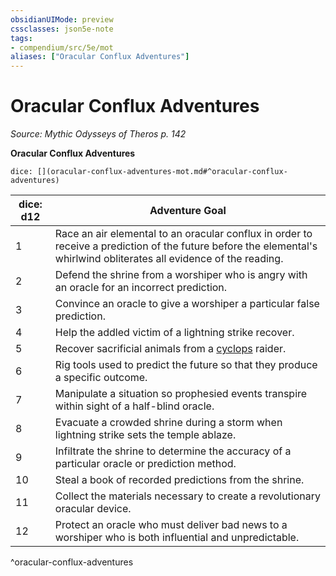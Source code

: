 ```yaml
---
obsidianUIMode: preview
cssclasses: json5e-note
tags:
- compendium/src/5e/mot
aliases: ["Oracular Conflux Adventures"]
---
```

# Oracular Conflux Adventures
*Source: Mythic Odysseys of Theros p. 142* 

**Oracular Conflux Adventures**

`dice: [](oracular-conflux-adventures-mot.md#^oracular-conflux-adventures)`

| dice: d12 | Adventure Goal |
|-----------|----------------|
| 1 | Race an air elemental to an oracular conflux in order to receive a prediction of the future before the elemental's whirlwind obliterates all evidence of the reading. |
| 2 | Defend the shrine from a worshiper who is angry with an oracle for an incorrect prediction. |
| 3 | Convince an oracle to give a worshiper a particular false prediction. |
| 4 | Help the addled victim of a lightning strike recover. |
| 5 | Recover sacrificial animals from a [cyclops](/2-Mechanics/CLI/bestiary/giant/cyclops.md) raider. |
| 6 | Rig tools used to predict the future so that they produce a specific outcome. |
| 7 | Manipulate a situation so prophesied events transpire within sight of a half-blind oracle. |
| 8 | Evacuate a crowded shrine during a storm when lightning strike sets the temple ablaze. |
| 9 | Infiltrate the shrine to determine the accuracy of a particular oracle or prediction method. |
| 10 | Steal a book of recorded predictions from the shrine. |
| 11 | Collect the materials necessary to create a revolutionary oracular device. |
| 12 | Protect an oracle who must deliver bad news to a worshiper who is both influential and unpredictable. |
^oracular-conflux-adventures
